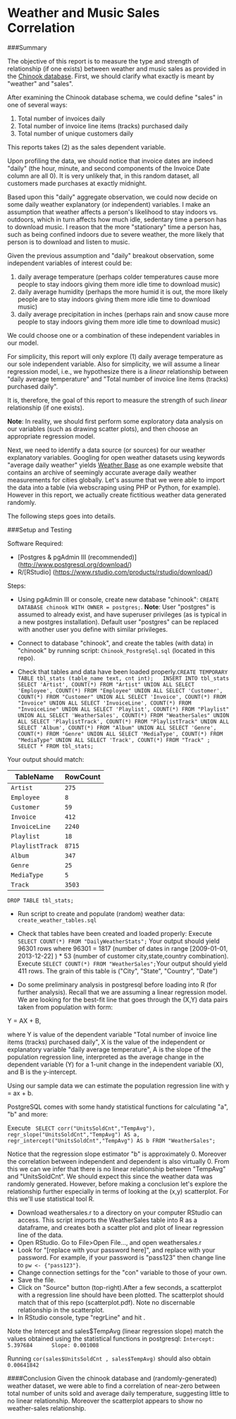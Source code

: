 # Weather and Music Sales Correlation

###Summary

The objective of this report is to measure the type and strength of relationship (if one exists)
between weather and music sales as provided in the [Chinook database](https://chinookdatabase.codeplex.com/). 
First, we should clarify what exactly is meant by "weather" and "sales".

After examining the Chinook database schema, we could define "sales" in one of several ways: 

1. Total number of invoices daily
2. Total number of invoice line items (tracks) purchased daily
3. Total number of unique customers daily

This reports takes (2) as the sales dependent variable.

Upon profiling the data, we should notice that invoice dates are indeed "daily" (the hour, minute, and second 
components of the Invoice Date column are all 0). It is very unlikely that, in this random dataset, all customers made purchases at exactly midnight.

Based upon this "daily" aggregate observation, we could now decide on some daily weather explanatory (or independent) variables. 
I make an assumption that weather affects a person's likelihood to stay indoors vs. outdoors, which in turn affects how much idle, sedentary time a person has to download music. I reason that the more "stationary" time a person has, such as being confined indoors due to severe weather, the more likely that person is to download and listen to music.

Given the previous assumption and "daily" breakout observation, some independent variables of interest could be:

1. daily average temperature (perhaps colder temperatures cause more people to stay indoors giving them more idle time to download music)
2. daily average humidity (perhaps the more humid it is out, the more likely people are to stay indoors giving them more idle time to download music)
3. daily average precipitation in inches (perhaps rain and snow cause more people to stay indoors giving them more idle time to download music)


We could choose one or a combination of these independent variables in our model.

For simplicity, this report will only explore (1) daily average temperature as our sole independent variable. Also for simplicity, we will assume a linear regression model, i.e., we hypothesize there is a *linear* relationship between "daily average temperature" and "Total number of invoice line items (tracks) purchased daily".

It is, therefore, the goal of this report to measure the strength of such *linear* relationship (if one exists).

**Note**: In reality, we should first perform some exploratory data analysis on our variables (such as drawing scatter plots), and then choose an appropriate regression model.


Next, we need to identify a data source (or sources) for our weather explanatory variables. Googling for open weather datasets using keywords "average daily weather" yields [Weather Base](http://www.weatherbase.com/) as one example website that contains an archive of seemingly accurate average daily weather measurements for cities globally. Let's assume that we were able to import the data into a table (via webscraping using PHP or Python, for example). However in this report, we actually create fictitious weather data generated randomly.


The following steps goes into details. 






###Setup and Testing

Software Required:
- [Postgres & pgAdmin III (recommended)] (http://www.postgresql.org/download/) 
- R/[RStudio] (https://www.rstudio.com/products/rstudio/download/)

Steps:

- Using pgAdmin III or console, create new database "chinook":  `CREATE DATABASE chinook WITH OWNER = postgres;`.
**Note**: User "postgres" is assumed to already exist, and have superuser privileges (as is typical in a new postgres installation). Default user "postgres" can be replaced with another user you define with similar privileges.

- Connect to database "chinook", and create the tables (with data) in "chinook" by running script: `Chinook_PostgreSql.sql` (located in this repo).

- Check that tables and data have been loaded properly.`CREATE TEMPORARY TABLE tbl_stats (table_name text, cnt int);  
INSERT INTO tbl_stats
SELECT 'Artist', COUNT(*) FROM "Artist"
UNION ALL
SELECT 'Employee', COUNT(*) FROM "Employee"
UNION ALL
SELECT 'Customer', COUNT(*) FROM "Customer"
UNION ALL
SELECT 'Invoice', COUNT(*) FROM "Invoice"
UNION ALL
SELECT 'InvoiceLine', COUNT(*) FROM "InvoiceLine"
UNION ALL
SELECT 'Playlist', COUNT(*) FROM "Playlist"
UNION ALL
SELECT 'WeatherSales', COUNT(*) FROM "WeatherSales"
UNION ALL
SELECT 'PlaylistTrack', COUNT(*) FROM "PlaylistTrack"
UNION ALL
SELECT 'Album', COUNT(*) FROM "Album"
UNION ALL
SELECT 'Genre', COUNT(*) FROM "Genre"
UNION ALL
SELECT 'MediaType', COUNT(*) FROM "MediaType"
UNION ALL
SELECT 'Track', COUNT(*) FROM "Track"
;
SELECT * FROM tbl_stats;
`

Your output should match:

TableName | RowCount
--- | ---
`Artist`|`275`
`Employee`|`8`
`Customer`|`59`
`Invoice`|`412`
`InvoiceLine`|`2240`
`Playlist`|`18`
`PlaylistTrack`|`8715`
`Album`|`347`
`Genre`|`25`
`MediaType`|`5`
`Track`|`3503`

`DROP TABLE tbl_stats;`

- Run script to create and populate (random) weather data: `create_weather_tables.sql`

- Check that tables have been created and loaded properly: Execute `SELECT COUNT(*) FROM "DailyWeatherStats";`
Your output should yield 96301 rows where
96301 = 1817 (number of dates in range [2009-01-01, 2013-12-22] ) * 53 (number of customer city,state,country combination). Execute `SELECT COUNT(*) FROM "WeatherSales";`Your output should yield 411 rows. The grain of this table is ("City", "State", "Country", "Date")

- Do some preliminary analysis in postgresql before loading into R (for further analysis). Recall that we are assuming a linear regression model. We are looking for the best-fit line 
that goes through the (X,Y) data pairs taken from population with form:

Y = AX + B,

where Y is value of the dependent variable "Total number of invoice line items (tracks) purchased daily",
X is the value of the independent or explanatory variable "daily average temperature",
A is the slope of the population regression line, interpreted as the average change in the dependent variable (Y) for a 1-unit change in the independent variable (X), and
B is the y-intercept.

Using our sample data we can estimate the population regression line with y = ax + b.


PostgreSQL comes with some handy statistical functions for calculating "a", "b" and more:

Execute `
SELECT corr("UnitsSoldCnt","TempAvg"),
regr_slope("UnitsSoldCnt","TempAvg") AS a,
regr_intercept("UnitsSoldCnt","TempAvg") AS b
FROM "WeatherSales";`

Notice that the regression slope estimator "b" is approximately 0. Moreover the correlation between 
independent and dependent is also virtually 0.
From this we can we infer that there is no linear relationship between "TempAvg" and "UnitsSoldCnt".
We should expect this since the weather data was randomly generated. 
However, before making a conclusion let's explore the relationship further especially in terms of looking at the (x,y) scatterplot.
For this we'll use statistical tool R.

- Download weathersales.r to a directory on your computer RStudio can access. This script imports the WeatherSales table into R as a dataframe, and creates both a scatter plot and plot of linear regression line of the data.
- Open RStudio. Go to File>Open File..., and open weathersales.r
- Look for "[replace with your password here]", and replace with your password. For example, if your password is "pass123" then change line to `pw <- {"pass123"}`.
- Change connection settings for the "con" variable to those of your own.
- Save the file.
- Click on "Source" button (top-right).After a few seconds, a scatterplot with a regression line should have been plotted. The scatterplot should match that of this repo (scatterplot.pdf). Note no discernable relationship in the scatterplot.
- In RStudio console, type "regrLine" and hit <Enter>.

Note the Intercept and sales$TempAvg (linear regression slope) match the values obtained
using the statistical functions in postgresql:
	`Intercept: 5.397684      Slope: 0.001008`  

Running `cor(sales$UnitsSoldCnt , sales$TempAvg)` should also obtain `0.00641842`


####Conclusion
Given the chinook database and (randomly-generated) weather dataset, we were able to find a correlation of near-zero between total number of units sold and average daily temperature, suggesting little to no linear relationship. Moreover the scatterplot  appears to show no weather-sales relationship.

